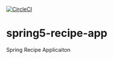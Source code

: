 [![CircleCI](https://circleci.com/gh/anilDesaiRamesh/spring5-recipe-app.svg?style=svg)](https://circleci.com/gh/anilDesaiRamesh/spring5-recipe-app)
# spring5-recipe-app
Spring Recipe Applicaiton
